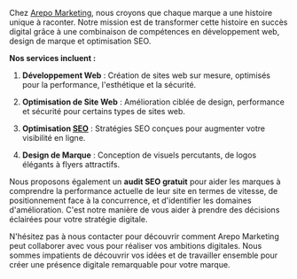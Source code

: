 Chez [Arepo Marketing](https://www.arepomarketing.com), nous croyons que chaque marque a une histoire unique à raconter. Notre mission est de transformer cette histoire en succès digital grâce à une combinaison de compétences en développement web, design de marque et optimisation SEO.

**Nos services incluent :**

1. **Développement Web** : Création de sites web sur mesure, optimisés pour la performance, l'esthétique et la sécurité.
  
2. **Optimisation de Site Web** : Amélioration ciblée de design, performance et sécurité pour certains types de sites web.
  
3. **Optimisation [SEO](https://www.arepomarketing.com)** : Stratégies SEO conçues pour augmenter votre visibilité en ligne.
  
4. **Design de Marque** : Conception de visuels percutants, de logos élégants à flyers attractifs.

Nous proposons également un **audit SEO gratuit** pour aider les marques à comprendre la performance actuelle de leur site en termes de vitesse, de positionnement face à la concurrence, et d'identifier les domaines d'amélioration. C'est notre manière de vous aider à prendre des décisions éclairées pour votre stratégie digitale.

N'hésitez pas à nous contacter pour découvrir comment Arepo Marketing peut collaborer avec vous pour réaliser vos ambitions digitales. Nous sommes impatients de découvrir vos idées et de travailler ensemble pour créer une présence digitale remarquable pour votre marque.
